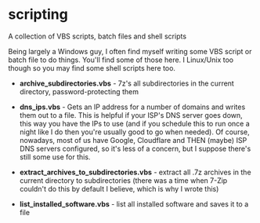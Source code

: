 # scripting
A collection of VBS scripts, batch files and shell scripts 

Being largely a Windows guy, I often find myself writing some VBS script or batch file to do things. You'll find some of those here. I Linux/Unix too though so you may find some shell scripts here too.

* **archive_subdirectories.vbs** - 7z's all subdirectories in the current directory, password-protecting them
  
* **dns_ips.vbs** - Gets an IP address for a number of domains and writes them out to a file.  This is helpful if your ISP's DNS server goes down, this way you have the IPs to use (and if you schedule this to run once a night like I do then you're usually good to go when needed).  Of course, nowadays, most of us have Google, Cloudflare and THEN (maybe) ISP DNS servers configured, so it's less of a concern, but I suppose there's still some use for this.
  
* **extract_archives_to_subdirectories.vbs** - extract all .7z archives in the current directory to subdirectories (there was a time when 7-Zip couldn't do this by default I believe, which is why I wrote this)
  
* **list_installed_software.vbs** - list all installed software and saves it to a file
